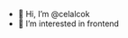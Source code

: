 - 👋 Hi, I’m @celalcok
- 👀 I’m interested in frontend


<!---
celalcok/celalcok is a ✨ special ✨ repository because its `README.md` (this file) appears on your GitHub profile.
You can click the Preview link to take a look at your changes.
--->
